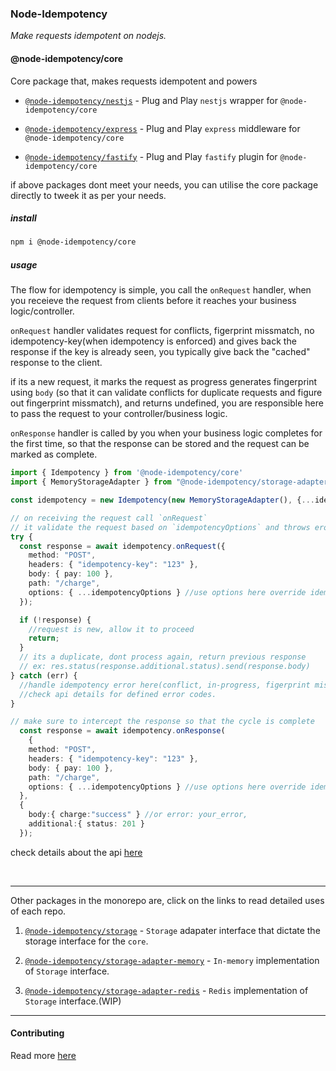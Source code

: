 <h3> Node-Idempotency </h3>
<i>Make requests idempotent on nodejs.</i>

#### @node-idempotency/core

Core package that, makes requests idempotent and powers

- [`@node-idempotency/nestjs`](packages/plugin-nestjs/Readme.md) - Plug and Play `nestjs` wrapper for `@node-idempotency/core`

- [`@node-idempotency/express`](packages/plugin-express/Readme.md) - Plug and Play `express` middleware for `@node-idempotency/core`

- [`@node-idempotency/fastify`](packages/plugin-fastify/Readme.md) - Plug and Play `fastify` plugin for `@node-idempotency/core`

if above packages dont meet your needs, you can utilise the core package directly to tweek it as per your needs.

##### install

```bash
npm i @node-idempotency/core
```

##### usage

The flow for idempotency is simple, you call the `onRequest` handler, when you receieve the request from clients before it reaches your business logic/controller.

`onRequest` handler validates request for conflicts, figerprint missmatch, no idempotency-key(when idempotency is enforced) and gives back the response if the key is already seen, you typically give back the "cached" response to the client.

if its a new request, it marks the request as progress generates fingerprint using `body` (so that it can validate conflicts for duplicate requests and figure out fingerprint missmatch), and returns undefined, you are responsible here to pass the request to your controller/business logic.

`onResponse` handler is called by you when your business logic completes for the first time, so that the response can be stored and the request can be marked as complete.

```ts
import { Idempotency } from '@node-idempotency/core'
import { MemoryStorageAdapter } from "@node-idempotency/storage-adapter-memory"; //or any other storage adapter of your choice which meets @node-idempotency/storage interface

const idempotency = new Idempotency(new MemoryStorageAdapter(), {...idempotencyOptions});

// on receiving the request call `onRequest`
// it validate the request based on `idempotencyOptions` and throws eror if the request is concurrent, sends different body for the same key or doesnt sent idempotency-key when idempotency is enforced
try {
  const response = await idempotency.onRequest({
    method: "POST",
    headers: { "idempotency-key": "123" },
    body: { pay: 100 },
    path: "/charge",
    options: { ...idempotencyOptions } //use options here override idempotencyOptions per request level
  });

  if (!response) {
    //request is new, allow it to proceed
    return;
  }
  // its a duplicate, dont process again, return previous response
  // ex: res.status(response.additional.status).send(response.body)
} catch (err) {
  //handle idempotency error here(conflict, in-progress, figerprint missmatch etc).
  //check api details for defined error codes.
}

// make sure to intercept the response so that the cycle is complete
  const response = await idempotency.onResponse(
    {
    method: "POST",
    headers: { "idempotency-key": "123" },
    body: { pay: 100 },
    path: "/charge",
    options: { ...idempotencyOptions } //use options here override idempotencyOptions per request level
  },
  {
    body:{ charge:"success" } //or error: your_error,
    additional:{ status: 201 }
  });

```

check details about the api [here](./packages/core/docs/classes/Idempotency.md)

<br/>
<hr/>

Other packages in the monorepo are, click on the links to read detailed uses of each repo.

1. [`@node-idempotency/storage`](packages/storage/Readme.md) - `Storage` adapater interface that dictate the storage interface for the `core`.

2. [`@node-idempotency/storage-adapter-memory`](packages/storage-adapter-memory/Readme.md) - `In-memory` implementation of `Storage` interface.

3. [`@node-idempotency/storage-adapter-redis`](packages/storage-adapter-redis/Readme.md) - `Redis` implementation of `Storage` interface.(WIP)

---

#### Contributing

Read more [here](./Contributing.md)
